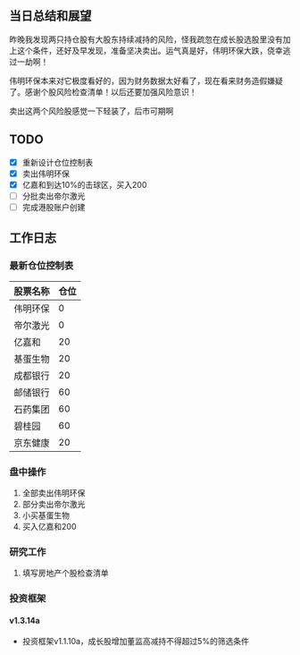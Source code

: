 ## 当日总结和展望

昨晚我发现两只持仓股有大股东持续减持的风险，怪我疏忽在成长股选股里没有加上这个条件，还好及早发现，准备坚决卖出。运气真是好，伟明环保大跌，侥幸逃过一劫啊！

伟明环保本来对它极度看好的，因为财务数据太好看了，现在看来财务造假嫌疑了。感谢个股风险检查清单！以后还要加强风险意识！

卖出这两个风险股感觉一下轻装了，后市可期啊

## TODO

- [x] 重新设计仓位控制表
- [x] 卖出伟明环保
- [x] 亿嘉和到达10%的击球区，买入200
- [ ] 分批卖出帝尔激光
- [ ] 完成港股账户创建

## 工作日志

### 最新仓位控制表

| 股票名称 | 仓位 |
| -------- | ---- |
| 伟明环保 | 0    |
| 帝尔激光 | 0    |
| 亿嘉和   | 20   |
| 基蛋生物 | 20   |
| 成都银行 | 20   |
| 邮储银行 | 60   |
| 石药集团 | 60   |
| 碧桂园   | 60   |
| 京东健康 | 20   |

### 盘中操作

1. 全部卖出伟明环保
2. 部分卖出帝尔激光
3. 小买基蛋生物
4. 买入亿嘉和200

### 研究工作

1. 填写房地产个股检查清单

### 投资框架

#### v1.3.14a
- 投资框架v1.1.10a，成长股增加董监高减持不得超过5%的筛选条件 